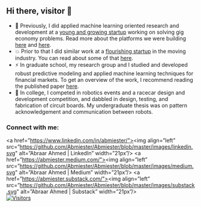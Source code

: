 ## Hi there, visitor 👋

- :telescope: Previously, I did applied machine learning oriented research and development at a [young and growing startup](https://www.crunchbase.com/organization/gridwise) working on solving gig economy problems. Read more about the platforms we were building [here](https://medium.com/gridwise-analytics) and [here](https://gridwise.io/features).
- :boom: Prior to that I did similar work at a [flourishing startup](https://www.crunchbase.com/organization/bellhops) in the moving industry. You can read about some of that [here](https://medium.com/bellhops-moving/machines-can-now-tell-you-how-long-your-move-will-take-part-1-of-4-c98ad545488d).
- :zap: In graduate school, my research group and I studied and developed robust predictive modeling and applied machine learning techniques for financial markets. To get an overview of the work, I recommend reading the published paper [here](https://www.sciencedirect.com/science/article/abs/pii/S0957417417301331?via%3Dihub).
- :robot: In college, I competed in robotics events and a racecar design and development competition, and dabbled in design, testing, and fabrication of circuit boards. My undergraduate thesis was on pattern acknowledgement and communication between robots.

### Connect with me:  
<a href=”https://www.linkedin.com/in/abmiester/"><img align=”left” src=”https://github.com/Abmiester/Abmiester/blob/master/images/linkedin.svg" alt=”Abraar Ahmed | LinkedIn” width=”21px”/></a>
<a href=”https://abmiester.medium.com/"><img align=”left” src=”https://github.com/Abmiester/Abmiester/blob/master/images/medium.svg" alt=”Abraar Ahmed | Medium” width=”21px”/></a>
<a href=”https://abmiester.substack.com/"><img align=”left” src=”https://github.com/Abmiester/Abmiester/blob/master/images/substack.svg" alt=”Abraar Ahmed | Substack” width=”21px”/></a> 
</br>
[![Visitors](https://visitor-badge.glitch.me/badge?page_id=Abmiester.Abmiester)](https://github.com/Abmiester)
